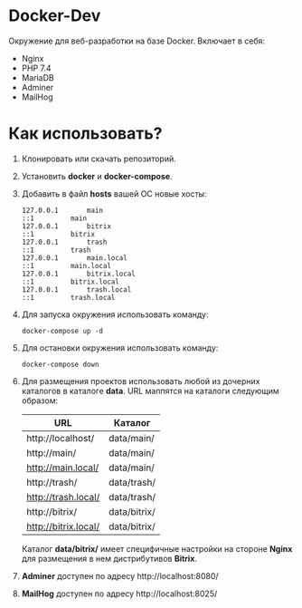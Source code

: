 # Docker-Dev
Окружение для веб-разработки на базе Docker. Включает в себя:

* Nginx
* PHP 7.4
* MariaDB
* Adminer
* MailHog 

# Как использовать?

1. Клонировать или скачать репозиторий.

2. Установить **docker** и **docker-compose**.

3. Добавить в файл **hosts** вашей ОС новые хосты:

    ```
    127.0.0.1       main
    ::1  		main
    127.0.0.1       bitrix
    ::1  		bitrix
    127.0.0.1       trash
    ::1  		trash
    127.0.0.1       main.local
    ::1  		main.local
    127.0.0.1       bitrix.local
    ::1  		bitrix.local
    127.0.0.1       trash.local
    ::1  		trash.local
    ```
   
4. Для запуска окружения использовать команду:

    ```
    docker-compose up -d
    ```
   
5. Для остановки окружения использовать команду:

    ```
    docker-compose down
    ```
   
6. Для размещения проектов использовать любой из дочерних каталогов в каталоге **data**. URL маппятся на каталоги следующим образом:

    | URL                            | Каталог                          |
    | ------------------------------ | ------------------------------   |
    | http://localhost/              | data/main/                       |
    | http://main/                   | data/main/                       |
    | http://main.local/             | data/main/                       |
    | http://trash/                  | data/trash/                      |
    | http://trash.local/            | data/trash/                      |
    | http://bitrix/                 | data/bitrix/                     |
    | http://bitrix.local/           | data/bitrix/                     |
    
   Каталог **data/bitrix/** имеет специфичные настройки на стороне **Nginx** для размещения в нем дистрибутивов **Bitrix**.
   
7. **Adminer** доступен по адресу http://localhost:8080/

8. **MailHog** доступен по адресу http://localhost:8025/
